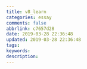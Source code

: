 ```yaml
---
title: v8_learn
categories: essay
comments: false
abbrlink: c7657d28
date: 2019-03-28 22:36:48
updated: 2019-03-28 22:36:48
tags:
keywords:
description:
---
```

